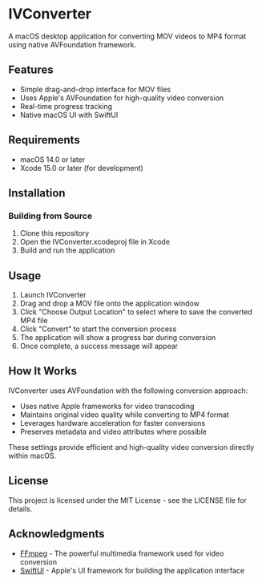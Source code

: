 # IVConverter

A macOS desktop application for converting MOV videos to MP4 format using native AVFoundation framework.

## Features

- Simple drag-and-drop interface for MOV files
- Uses Apple's AVFoundation for high-quality video conversion
- Real-time progress tracking
- Native macOS UI with SwiftUI

## Requirements

- macOS 14.0 or later
- Xcode 15.0 or later (for development)

## Installation

### Building from Source

1. Clone this repository
2. Open the IVConverter.xcodeproj file in Xcode
3. Build and run the application

## Usage

1. Launch IVConverter
2. Drag and drop a MOV file onto the application window
3. Click "Choose Output Location" to select where to save the converted MP4 file
4. Click "Convert" to start the conversion process
5. The application will show a progress bar during conversion
6. Once complete, a success message will appear

## How It Works

IVConverter uses AVFoundation with the following conversion approach:

- Uses native Apple frameworks for video transcoding
- Maintains original video quality while converting to MP4 format
- Leverages hardware acceleration for faster conversions
- Preserves metadata and video attributes where possible

These settings provide efficient and high-quality video conversion directly within macOS.

## License

This project is licensed under the MIT License - see the LICENSE file for details.

## Acknowledgments

- [FFmpeg](https://ffmpeg.org/) - The powerful multimedia framework used for video conversion
- [SwiftUI](https://developer.apple.com/xcode/swiftui/) - Apple's UI framework for building the application interface
